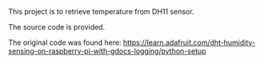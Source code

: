 This project is to retrieve temperature from DH11 sensor.

The source code is provided.

The original code was found here: https://learn.adafruit.com/dht-humidity-sensing-on-raspberry-pi-with-gdocs-logging/python-setup

